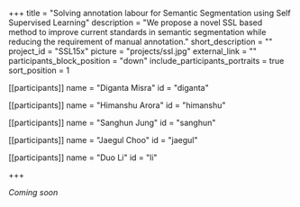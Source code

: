 +++
title = "Solving annotation labour for Semantic Segmentation using Self Supervised Learning"
description = "We propose a novel SSL based method to improve current standards in semantic segmentation while reducing the requirement of manual annotation."
short_description = ""
project_id = "SSL15x"
picture = "projects/ssl.jpg"
external_link = ""
participants_block_position = "down"
include_participants_portraits = true
sort_position = 1

[[participants]]
    name = "Diganta Misra"
    id = "diganta"

[[participants]]
    name = "Himanshu Arora"
    id = "himanshu"

[[participants]]
    name = "Sanghun Jung"
    id = "sanghun"

[[participants]]
    name = "Jaegul Choo"
    id = "jaegul"

[[participants]]
    name = "Duo Li"
    id = "li"

+++

*Coming soon*